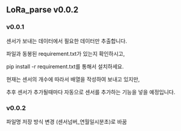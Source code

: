 ## LoRa_parse v0.0.2

### v0.0.1

센서가 보내는 데이터에서 필요한 데이터만 추출합니다. 



파일과 동봉된 requirement.txt가 있는지 확인하시고, 

pip install -r requirement.txt를 통해서 설치하세요. 



현재는 센서의 개수에 따라서 배열을 작성하여 보내고 있지만,

추후 센서가 추가될때마다 자동으로 센서를 추가하는 기능을 넣을 예정입니다. 


### v0.0.2

파일명 저장 방식 변경 (센서넘버_연월일시분초)로 바꿈